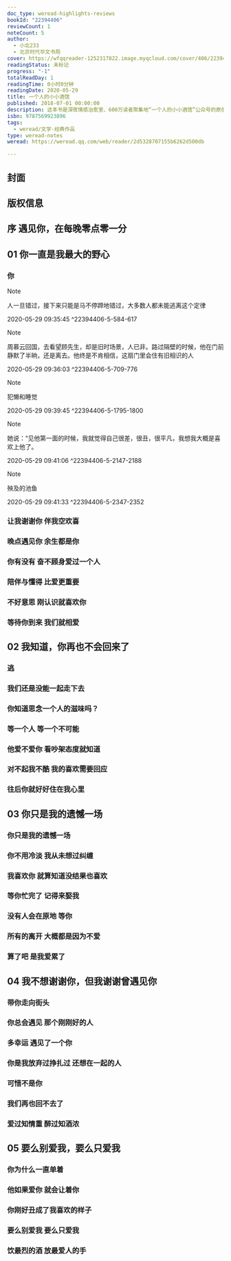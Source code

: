 ```yaml
---
doc_type: weread-highlights-reviews
bookId: "22394406"
reviewCount: 1
noteCount: 5
author:
  - 小北233
  - 北京时代华文书局
cover: https://wfqqreader-1252317822.image.myqcloud.com/cover/406/22394406/t7_22394406.jpg
readingStatus: 未标记
progress: "-1"
totalReadDay: 1
readingTime: 0小时0分钟
readingDate: 2020-05-29
title: 一个人的小小酒馆
published: 2018-07-01 00:00:00
description: 这本书是深夜情感治愈室、600万读者聚集地“一个人的小小酒馆”公众号的原创故事集。书中收录了畅销书作家小北、狄仁六、王大纯、有故事的蒋同学等的最新原创作品。这是一家贩卖故事的小酒馆，有酒有猫有故事，每晚零点零一分，用声音治愈每一个深夜失眠的孤独患者。掌柜的小北一直想去云南大理开一家属于自己的客栈，而一个人的小小酒馆，就是这家客栈的线上总店。她还请来了4位男友守夜人，分别在每周一三五日的深夜零点零一分准时暖心上线。“ 你有没有奋不顾身爱过一个人”“陪伴与懂得，比爱更重要”“等一个人，等一个不可能”……那些爱里的小心事、成长里的小困惑，你都能在酒馆的故事里和50万酒友找到心灵共振。
isbn: 9787569923896
tags:
  - weread/文学-经典作品
type: weread-notes
weread: https://weread.qq.com/web/reader/2d5328707155b6262d500db

---
```



## 封面

## 版权信息

## 序 遇见你，在每晚零点零一分

## 01 你一直是我最大的野心

### 你

> [!NOTE] 
> 人一旦错过，接下来只能是马不停蹄地错过，大多数人都未能逃离这个定律
> 
> 2020-05-29 09:35:45 ^22394406-5-584-617

> [!NOTE] 
> 周慕云回国，去看望顾先生，却是旧时场景，人已非。路过隔壁的时候，他在门前静默了半晌，还是离去。他终是不肯相信，这扇门里会住有旧相识的人
> 
> 2020-05-29 09:36:03 ^22394406-5-709-776

> [!NOTE] 
> 犯懒和睡觉
> 
> 2020-05-29 09:39:45 ^22394406-5-1795-1800

> [!NOTE] 
> 她说：“见他第一面的时候，我就觉得自己很差，很丑，很平凡，我想我大概是喜欢上他了。
> 
> 2020-05-29 09:41:06 ^22394406-5-2147-2188

> [!NOTE] 
> 殃及的池鱼
> 
> 2020-05-29 09:41:33 ^22394406-5-2347-2352

### 让我谢谢你 伴我空欢喜

### 晚点遇见你 余生都是你

### 你有没有 奋不顾身爱过一个人

### 陪伴与懂得 比爱更重要

### 不好意思 刚认识就喜欢你

### 等待你到来 我们就相爱

## 02 我知道，你再也不会回来了

### 逃

### 我们还是没能一起走下去

### 你知道思念一个人的滋味吗？

### 等一个人 等一个不可能

### 他爱不爱你 看吵架态度就知道

### 对不起我不酷 我的喜欢需要回应

### 往后你就好好住在我心里

## 03 你只是我的遗憾一场

### 你只是我的遗憾一场

### 你不用冷淡 我从未想过纠缠

### 我喜欢你 就算知道没结果也喜欢

### 等你忙完了 记得来娶我

### 没有人会在原地 等你

### 所有的离开 大概都是因为不爱

### 算了吧 是我爱累了

## 04 我不想谢谢你，但我谢谢曾遇见你

### 带你走向街头

### 你总会遇见 那个刚刚好的人

### 多幸运 遇见了一个你

### 你是我放弃过挣扎过 还想在一起的人

### 可惜不是你

### 我们再也回不去了

### 爱过知情重 醉过知酒浓

## 05 要么别爱我，要么只爱我

### 你为什么一直单着

### 他如果爱你 就会让着你

### 你刚好丑成了我喜欢的样子

### 要么别爱我 要么只爱我

### 饮最烈的酒 放最爱人的手

